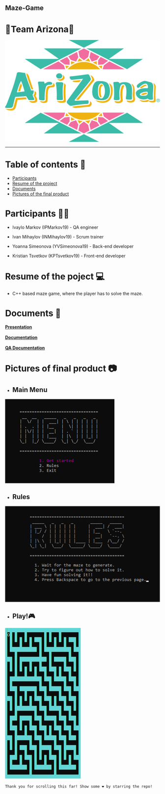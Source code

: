 ## Maze-Game
# 🌴Team Arizona🌴
<img src = "/Pictures for README/logo.png">
<hr>

# Table of contents 📖

+ [Participants](#participants)
+ [Resume of the project](#resume)
+ [Documents](#documents)
+ [Pictures of the final product](#pictures)

# Participants 👨‍💻 <a name = "participants"></a>

- Ivaylo Markov (IPMarkov19) - QA engineer

- Ivan Mihaylov (INMihaylov19) - Scrum trainer

- Yoanna Simeonova (YVSimeonova19) - Back-end developer

- Kristian Tsvetkov (KPTsvetkov19) - Front-end developer

# Resume of the poject 💻 <a name = "resume"></a>

- C++ based maze game, where the player has to solve the maze.

# Documents 📄 <a name = "documents"></a>

**[Presentation](Documents/Presentation.pptx)**
<br><br>
**[Documentation](Documents/Documentation.docx)** 
<br><br>
**[QA Documentation](Documents/QADocumentation.xlsx)**

# Pictures of final product 📷 <a name = "pictures"></a>

- ## Main Menu
<img src = "/Pictures for README/Menu.png"> 

- ## Rules
<img src = "/Pictures for README/Rules.png">

- ## Play!🎮
<img src = "/Pictures for README/Maze.png">

```
Thank you for scrolling this far! Show some ❤ by starring the repo!
```

